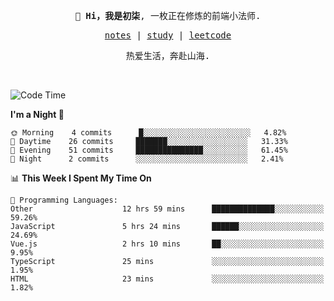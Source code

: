 <p align="center">
  <samp>
    <span><strong>👋 Hi，我是初柒</strong>,</span>
    <span>一枚正在修炼的前端小法师.</span>
  </samp>
</p>

<p align="center">
  <samp>
    <a href="https://www.wolai.com/dec-seven/wyPFvMTwAcD9muc6RMfThB">notes</a> |
    <a href="https://github.com/dec-seven/fe-study">study</a> |
    <a href="https://leetcode.cn/u/dec-seven/">leetcode</a>
  </samp>
</p>
<p align="center">
  <samp>
    <span>热爱生活，奔赴山海.</span>
  </samp>
</p>
<br>

<!--START_SECTION:waka-->
![Code Time](http://img.shields.io/badge/Code%20Time-417%20hrs%2025%20mins-blue)

**I'm a Night 🦉** 

```text
🌞 Morning    4 commits      █░░░░░░░░░░░░░░░░░░░░░░░░   4.82% 
🌆 Daytime    26 commits     ███████░░░░░░░░░░░░░░░░░░   31.33% 
🌃 Evening    51 commits     ███████████████░░░░░░░░░░   61.45% 
🌙 Night      2 commits      ░░░░░░░░░░░░░░░░░░░░░░░░░   2.41%

```


📊 **This Week I Spent My Time On** 

```text
💬 Programming Languages: 
Other                    12 hrs 59 mins      ██████████████░░░░░░░░░░░   59.26% 
JavaScript               5 hrs 24 mins       ██████░░░░░░░░░░░░░░░░░░░   24.69% 
Vue.js                   2 hrs 10 mins       ██░░░░░░░░░░░░░░░░░░░░░░░   9.95% 
TypeScript               25 mins             ░░░░░░░░░░░░░░░░░░░░░░░░░   1.95% 
HTML                     23 mins             ░░░░░░░░░░░░░░░░░░░░░░░░░   1.82%

```


<!--END_SECTION:waka-->

